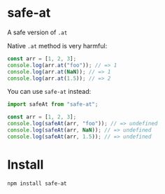 # safe-at

A safe version of `.at`

Native `.at` method is very harmful:

```js
const arr = [1, 2, 3];
console.log(arr.at("foo")); // => 1
console.log(arr.at(NaN)); // => 1
console.log(arr.at(1.5)); // => 2
```

You can use `safe-at` instead:

```js
import safeAt from "safe-at";

const arr = [1, 2, 3];
console.log(safeAt(arr, "foo")); // => undefined
console.log(safeAt(arr, NaN)); // => undefined
console.log(safeAt(arr, 1.5)); // => undefined
```

# Install

```console
npm install safe-at
```
